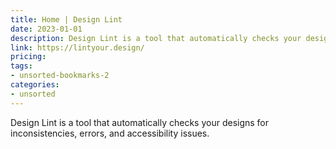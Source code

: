 ```yaml
---
title: Home | Design Lint
date: 2023-01-01
description: Design Lint is a tool that automatically checks your designs for inconsistencies, errors, and accessibility issues.
link: https://lintyour.design/
pricing: 
tags: 
- unsorted-bookmarks-2 
categories: 
- unsorted 
---
```


Design Lint is a tool that automatically checks your designs for inconsistencies, errors, and accessibility issues.